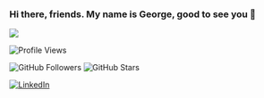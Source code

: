 ### Hi there, friends. My name is George, good to see you 👋

<img 
   src="https://github-readme-stats.vercel.app/api?username=GeorgeOfori&show_icons=true&theme=tokyonight" 
/>


![Profile Views](https://komarev.com/ghpvc/?username=GeorgeOfori)               


![GitHub Followers](https://img.shields.io/github/followers/GeorgeOfori?style=social)                ![GitHub Stars](https://img.shields.io/github/stars/GeorgeOfori?style=social)



[![LinkedIn](https://img.shields.io/badge/-LinkedIn-blue)](https://www.linkedin.com/in/GeorgeOfori)


<!--
**GeorgeOfori/GeorgeOfori** is a ✨ _special_ ✨ repository because its `README.md` (this file) appears on your GitHub profile.

Here are some ideas to get you started:

- 🔭 I’m currently working on ...
- 🌱 I’m currently learning ...
- 👯 I’m looking to collaborate on ...
- 🤔 I’m looking for help with ...
- 💬 Ask me about ...
- 📫 How to reach me: ...
- 😄 Pronouns: ...
- ⚡ Fun fact: ...
-->
